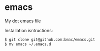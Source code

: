 emacs
=====

My dot emacs file 

Installation isntructions:
```bash
$ git clone git@github.com:bmac/emacs.git
$ mv emacs ~/.emacs.d
```
